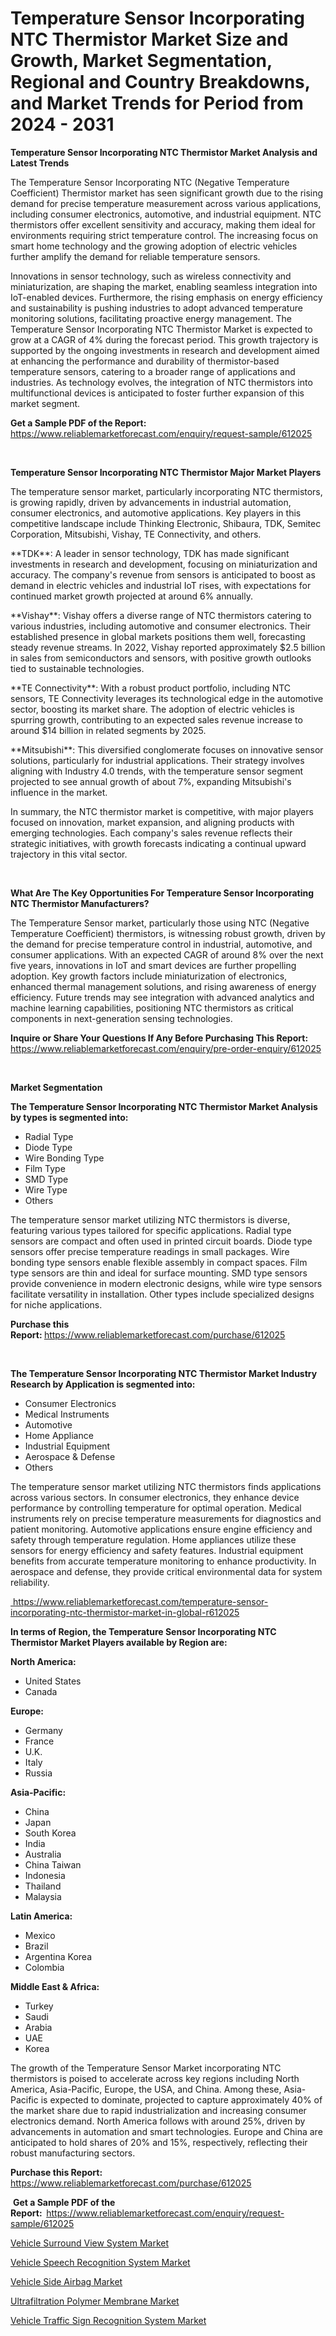 <p><h1>Temperature Sensor Incorporating NTC Thermistor Market Size and Growth, Market Segmentation, Regional and Country Breakdowns, and Market Trends for Period from 2024 -  2031</h1></p><p><strong>Temperature Sensor Incorporating NTC Thermistor Market Analysis and Latest Trends</strong></p>
<p><p>The Temperature Sensor Incorporating NTC (Negative Temperature Coefficient) Thermistor market has seen significant growth due to the rising demand for precise temperature measurement across various applications, including consumer electronics, automotive, and industrial equipment. NTC thermistors offer excellent sensitivity and accuracy, making them ideal for environments requiring strict temperature control. The increasing focus on smart home technology and the growing adoption of electric vehicles further amplify the demand for reliable temperature sensors.</p><p>Innovations in sensor technology, such as wireless connectivity and miniaturization, are shaping the market, enabling seamless integration into IoT-enabled devices. Furthermore, the rising emphasis on energy efficiency and sustainability is pushing industries to adopt advanced temperature monitoring solutions, facilitating proactive energy management. The Temperature Sensor Incorporating NTC Thermistor Market is expected to grow at a CAGR of 4% during the forecast period. This growth trajectory is supported by the ongoing investments in research and development aimed at enhancing the performance and durability of thermistor-based temperature sensors, catering to a broader range of applications and industries. As technology evolves, the integration of NTC thermistors into multifunctional devices is anticipated to foster further expansion of this market segment.</p></p>
<p><strong>Get a Sample PDF of the Report:&nbsp;</strong> <a href="https://www.reliablemarketforecast.com/enquiry/request-sample/612025?utm_campaign=1134&utm_medium=2&utm_source=Github&utm_content=ia&utm_term=10122024&utm_id=temperature-sensor-incorporating-ntc-thermistor">https://www.reliablemarketforecast.com/enquiry/request-sample/612025</a></p>
<p>&nbsp;</p>
<p><strong>Temperature Sensor Incorporating NTC Thermistor Major Market Players</strong></p>
<p><p>The temperature sensor market, particularly incorporating NTC thermistors, is growing rapidly, driven by advancements in industrial automation, consumer electronics, and automotive applications. Key players in this competitive landscape include Thinking Electronic, Shibaura, TDK, Semitec Corporation, Mitsubishi, Vishay, TE Connectivity, and others.</p><p>**TDK**: A leader in sensor technology, TDK has made significant investments in research and development, focusing on miniaturization and accuracy. The company's revenue from sensors is anticipated to boost as demand in electric vehicles and industrial IoT rises, with expectations for continued market growth projected at around 6% annually.</p><p>**Vishay**: Vishay offers a diverse range of NTC thermistors catering to various industries, including automotive and consumer electronics. Their established presence in global markets positions them well, forecasting steady revenue streams. In 2022, Vishay reported approximately $2.5 billion in sales from semiconductors and sensors, with positive growth outlooks tied to sustainable technologies.</p><p>**TE Connectivity**: With a robust product portfolio, including NTC sensors, TE Connectivity leverages its technological edge in the automotive sector, boosting its market share. The adoption of electric vehicles is spurring growth, contributing to an expected sales revenue increase to around $14 billion in related segments by 2025.</p><p>**Mitsubishi**: This diversified conglomerate focuses on innovative sensor solutions, particularly for industrial applications. Their strategy involves aligning with Industry 4.0 trends, with the temperature sensor segment projected to see annual growth of about 7%, expanding Mitsubishi's influence in the market.</p><p>In summary, the NTC thermistor market is competitive, with major players focused on innovation, market expansion, and aligning products with emerging technologies. Each company's sales revenue reflects their strategic initiatives, with growth forecasts indicating a continual upward trajectory in this vital sector.</p></p>
<p>&nbsp;</p>
<p><strong>What Are The Key Opportunities For Temperature Sensor Incorporating NTC Thermistor Manufacturers?</strong></p>
<p><p>The Temperature Sensor market, particularly those using NTC (Negative Temperature Coefficient) thermistors, is witnessing robust growth, driven by the demand for precise temperature control in industrial, automotive, and consumer applications. With an expected CAGR of around 8% over the next five years, innovations in IoT and smart devices are further propelling adoption. Key growth factors include miniaturization of electronics, enhanced thermal management solutions, and rising awareness of energy efficiency. Future trends may see integration with advanced analytics and machine learning capabilities, positioning NTC thermistors as critical components in next-generation sensing technologies.</p></p>
<p><strong>Inquire or Share Your Questions If Any Before Purchasing This Report:</strong> <a href="https://www.reliablemarketforecast.com/enquiry/pre-order-enquiry/612025?utm_campaign=1134&utm_medium=2&utm_source=Github&utm_content=ia&utm_term=10122024&utm_id=temperature-sensor-incorporating-ntc-thermistor">https://www.reliablemarketforecast.com/enquiry/pre-order-enquiry/612025</a></p>
<p>&nbsp;</p>
<p><strong>Market Segmentation</strong></p>
<p><strong>The Temperature Sensor Incorporating NTC Thermistor Market Analysis by types is segmented into:</strong></p>
<p><ul><li>Radial Type</li><li>Diode Type</li><li>Wire Bonding Type</li><li>Film Type</li><li>SMD Type</li><li>Wire Type</li><li>Others</li></ul></p>
<p><p>The temperature sensor market utilizing NTC thermistors is diverse, featuring various types tailored for specific applications. Radial type sensors are compact and often used in printed circuit boards. Diode type sensors offer precise temperature readings in small packages. Wire bonding type sensors enable flexible assembly in compact spaces. Film type sensors are thin and ideal for surface mounting. SMD type sensors provide convenience in modern electronic designs, while wire type sensors facilitate versatility in installation. Other types include specialized designs for niche applications.</p></p>
<p><strong>Purchase this Report:&nbsp;</strong><a href="https://www.reliablemarketforecast.com/purchase/612025?utm_campaign=1134&utm_medium=2&utm_source=Github&utm_content=ia&utm_term=10122024&utm_id=temperature-sensor-incorporating-ntc-thermistor">https://www.reliablemarketforecast.com/purchase/612025</a></p>
<p>&nbsp;</p>
<p><strong>The Temperature Sensor Incorporating NTC Thermistor Market Industry Research by Application is segmented into:</strong></p>
<p><ul><li>Consumer Electronics</li><li>Medical Instruments</li><li>Automotive</li><li>Home Appliance</li><li>Industrial Equipment</li><li>Aerospace & Defense</li><li>Others</li></ul></p>
<p><p>The temperature sensor market utilizing NTC thermistors finds applications across various sectors. In consumer electronics, they enhance device performance by controlling temperature for optimal operation. Medical instruments rely on precise temperature measurements for diagnostics and patient monitoring. Automotive applications ensure engine efficiency and safety through temperature regulation. Home appliances utilize these sensors for energy efficiency and safety features. Industrial equipment benefits from accurate temperature monitoring to enhance productivity. In aerospace and defense, they provide critical environmental data for system reliability.</p></p>
<p><a href="https://www.reliablemarketforecast.com/temperature-sensor-incorporating-ntc-thermistor-market-in-global-r612025?utm_campaign=1134&utm_medium=2&utm_source=Github&utm_content=ia&utm_term=10122024&utm_id=temperature-sensor-incorporating-ntc-thermistor">&nbsp;https://www.reliablemarketforecast.com/temperature-sensor-incorporating-ntc-thermistor-market-in-global-r612025</a></p>
<p><strong>In terms of Region, the Temperature Sensor Incorporating NTC Thermistor Market Players available by Region are:</strong></p>
<p>
    <p> <strong> North America: </strong>
        <ul>
            <li>United States</li>
            <li>Canada</li>
        </ul>
        </p> 
    <p> <strong> Europe: </strong>
        <ul>
            <li>Germany</li>
            <li>France</li>
            <li>U.K.</li>
            <li>Italy</li>
            <li>Russia</li>
        </ul>
        </p> 
    <p> <strong> Asia-Pacific: </strong>
        <ul>
            <li>China</li>
            <li>Japan</li>
            <li>South Korea</li>
            <li>India</li>
            <li>Australia</li>
            <li>China Taiwan</li>
            <li>Indonesia</li>
            <li>Thailand</li>
            <li>Malaysia</li>
        </ul>
        </p> 
    <p> <strong> Latin America: </strong>
        <ul>
            <li>Mexico</li>
            <li>Brazil</li>
            <li>Argentina Korea</li>
            <li>Colombia</li>
        </ul>
        </p> 
    <p> <strong> Middle East & Africa: </strong>
        <ul>
            <li>Turkey</li>
            <li>Saudi</li>
            <li>Arabia</li>
            <li>UAE</li>
            <li>Korea</li>
        </ul>
    </p>
    </p>
<p><p>The growth of the Temperature Sensor Market incorporating NTC thermistors is poised to accelerate across key regions including North America, Asia-Pacific, Europe, the USA, and China. Among these, Asia-Pacific is expected to dominate, projected to capture approximately 40% of the market share due to rapid industrialization and increasing consumer electronics demand. North America follows with around 25%, driven by advancements in automation and smart technologies. Europe and China are anticipated to hold shares of 20% and 15%, respectively, reflecting their robust manufacturing sectors.</p></p>
<p><strong>Purchase this Report: </strong><a href="https://www.reliablemarketforecast.com/purchase/612025?utm_campaign=1134&utm_medium=2&utm_source=Github&utm_content=ia&utm_term=10122024&utm_id=temperature-sensor-incorporating-ntc-thermistor">https://www.reliablemarketforecast.com/purchase/612025</a></p>
<p>&nbsp;<strong>Get a Sample PDF of the Report:&nbsp;&nbsp;</strong><a href="https://www.reliablemarketforecast.com/enquiry/request-sample/612025?utm_campaign=1134&utm_medium=2&utm_source=Github&utm_content=ia&utm_term=10122024&utm_id=temperature-sensor-incorporating-ntc-thermistor">https://www.reliablemarketforecast.com/enquiry/request-sample/612025</a></p>
<p><strong></strong></p>
<p><p><a href="https://www.linkedin.com/pulse/evolvingvehicle-surround-view-system-marketdynamics-types-hbhlf?utm_campaign=1134&utm_medium=2&utm_source=Github&utm_content=ia&utm_term=10122024&utm_id=temperature-sensor-incorporating-ntc-thermistor">Vehicle Surround View System Market</a></p><p><a href="https://www.linkedin.com/pulse/revenue-demand-vehicle-speech-recognition-system-market-ys2tf?utm_campaign=1134&utm_medium=2&utm_source=Github&utm_content=ia&utm_term=10122024&utm_id=temperature-sensor-incorporating-ntc-thermistor">Vehicle Speech Recognition System Market</a></p><p><a href="https://www.linkedin.com/pulse/vehicle-side-airbag-market-trends-report-current-industry-tfj1f?utm_campaign=1134&utm_medium=2&utm_source=Github&utm_content=ia&utm_term=10122024&utm_id=temperature-sensor-incorporating-ntc-thermistor">Vehicle Side Airbag Market</a></p><p><a href="https://github.com/BryceTownsendr/Market-Research-Report-List-7/blob/main/ultrafiltration-polymer-membrane-market.md?utm_campaign=1134&utm_medium=2&utm_source=Github&utm_content=ia&utm_term=10122024&utm_id=temperature-sensor-incorporating-ntc-thermistor">Ultrafiltration Polymer Membrane Market</a></p><p><a href="https://www.linkedin.com/pulse/vehicle-traffic-sign-recognition-system-market-includes-complete-xtzff?utm_campaign=1134&utm_medium=2&utm_source=Github&utm_content=ia&utm_term=10122024&utm_id=temperature-sensor-incorporating-ntc-thermistor">Vehicle Traffic Sign Recognition System Market</a></p></p>